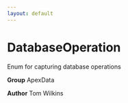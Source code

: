 ```yaml
---
layout: default
---
```

# DatabaseOperation

Enum for capturing database operations


**Group** ApexData


**Author** Tom Wilkins

